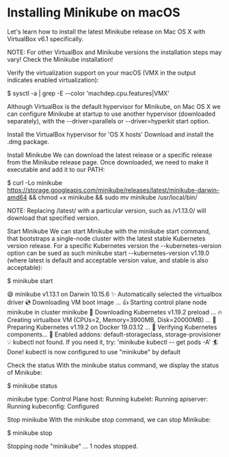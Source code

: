 # Installing Minikube on macOS


Let's learn how to install the latest Minikube release on Mac OS X with VirtualBox v6.1 specifically.

NOTE: For other VirtualBox and Minikube versions the installation steps may vary! Check the Minikube installation!

Verify the virtualization support on your macOS (VMX in the output indicates enabled virtualization):

$ sysctl -a | grep -E --color 'machdep.cpu.features|VMX'

Although VirtualBox is the default hypervisor for Minikube, on Mac OS X we can configure Minikube at startup to use another hypervisor (downloaded separately), with the --driver=parallels or --driver=hyperkit start option.

Install the VirtualBox hypervisor for 'OS X hosts'
Download and install the .dmg package.

Install Minikube
We can download the latest release or a specific release from the Minikube release page. Once downloaded, we need to make it executable and add it to our PATH:

$ curl -Lo minikube https://storage.googleapis.com/minikube/releases/latest/minikube-darwin-amd64 && chmod +x minikube && sudo mv minikube /usr/local/bin/

NOTE: Replacing /latest/ with a particular version, such as /v1.13.0/ will download that specified version.

Start Minikube
We can start Minikube with the minikube start command, that bootstraps a single-node cluster with the latest stable Kubernetes version release. For a specific Kubernetes version the --kubernetes-version option can be sued as such minikube start --kubernetes-version v1.19.0 (where latest is default and acceptable version value, and stable is also acceptable):

$ minikube start

😄  minikube v1.13.1 on Darwin 10.15.6
✨  Automatically selected the virtualbox driver
💿  Downloading VM boot image ...
👍  Starting control plane node minikube in cluster minikube
💾  Downloading Kubernetes v1.19.2 preload ...
🔥  Creating virtualbox VM (CPUs=2, Memory=3900MB, Disk=20000MB) ...
🐳  Preparing Kubernetes v1.19.2 on Docker 19.03.12 ...
🔎  Verifying Kubernetes components...
🌟  Enabled addons: default-storageclass, storage-provisioner
💡  kubectl not found. If you need it, try: 'minikube kubectl -- get pods -A'
🏄  Done! kubectl is now configured to use "minikube" by default

Check the status
With the minikube status command, we display the status of Minikube:

$ minikube status

minikube
type: Control Plane
host: Running
kubelet: Running
apiserver: Running
kubeconfig: Configured

Stop minikube
With the minikube stop command, we can stop Minikube:

$ minikube stop

Stopping node "minikube"  ...
1 nodes stopped.

